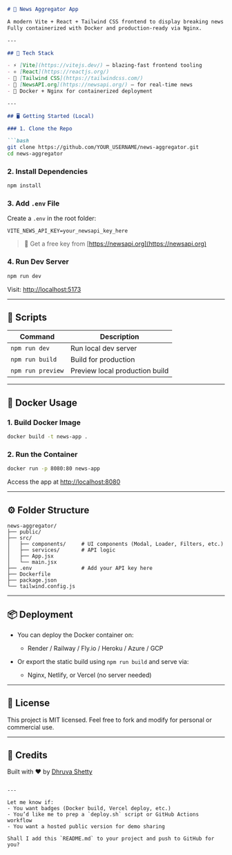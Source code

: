 ````md
# 📰 News Aggregator App

A modern Vite + React + Tailwind CSS frontend to display breaking news using the NewsAPI.  
Fully containerized with Docker and production-ready via Nginx.

---

## 🚀 Tech Stack

- ⚡ [Vite](https://vitejs.dev/) — blazing-fast frontend tooling
- ⚛️ [React](https://reactjs.org/)
- 💨 [Tailwind CSS](https://tailwindcss.com/)
- 📡 [NewsAPI.org](https://newsapi.org/) — for real-time news
- 🐳 Docker + Nginx for containerized deployment

---

## 🖥️ Getting Started (Local)

### 1. Clone the Repo

```bash
git clone https://github.com/YOUR_USERNAME/news-aggregator.git
cd news-aggregator
````

### 2. Install Dependencies

```bash
npm install
```

### 3. Add `.env` File

Create a `.env` in the root folder:

```env
VITE_NEWS_API_KEY=your_newsapi_key_here
```

> 🔐 Get a free key from [https://newsapi.org](https://newsapi.org)

### 4. Run Dev Server

```bash
npm run dev
```

Visit: [http://localhost:5173](http://localhost:5173)

---

## 🧪 Scripts

| Command           | Description                    |
| ----------------- | ------------------------------ |
| `npm run dev`     | Run local dev server           |
| `npm run build`   | Build for production           |
| `npm run preview` | Preview local production build |

---

## 🐳 Docker Usage

### 1. Build Docker Image

```bash
docker build -t news-app .
```

### 2. Run the Container

```bash
docker run -p 8080:80 news-app
```

Access the app at [http://localhost:8080](http://localhost:8080)

---

## ⚙️ Folder Structure

```
news-aggregator/
├── public/
├── src/
│   ├── components/     # UI components (Modal, Loader, Filters, etc.)
│   ├── services/       # API logic
│   ├── App.jsx
│   └── main.jsx
├── .env                # Add your API key here
├── Dockerfile
├── package.json
└── tailwind.config.js
```

---

## 📦 Deployment

* You can deploy the Docker container on:

  * Render / Railway / Fly.io / Heroku / Azure / GCP
* Or export the static build using `npm run build` and serve via:

  * Nginx, Netlify, or Vercel (no server needed)

---

## 📃 License

This project is MIT licensed. Feel free to fork and modify for personal or commercial use.

---

## 🙌 Credits

Built with ❤️ by [Dhruva Shetty](https://github.com/dhrvio)

```

---

Let me know if:
- You want badges (Docker build, Vercel deploy, etc.)
- You’d like me to prep a `deploy.sh` script or GitHub Actions workflow
- You want a hosted public version for demo sharing

Shall I add this `README.md` to your project and push to GitHub for you?
```
